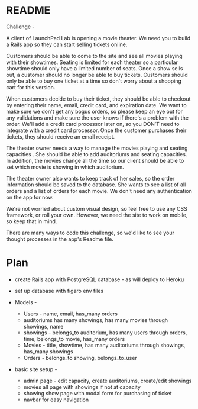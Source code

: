 # README

Challenge - 

A client of LaunchPad Lab is opening a movie theater. We need you to build a Rails app so they can start selling tickets online.

Customers should be able to come to the site and see all movies playing with their showtimes. Seating is limited for each theater so a particular showtime should only have a limited number of seats. Once a show sells out, a customer should no longer be able to buy tickets. Customers should only be able to buy one ticket at a time so don't worry about a shopping cart for this version.

When customers decide to buy their ticket, they should be able to checkout by entering their name, email, credit card, and expiration date. We want to make sure we don't get any bogus orders, so please keep an eye out for any validations and make sure the user knows if there's a problem with the order. We'll add a credit card processor later on, so you DON’T need to integrate with a credit card processor. Once the customer purchases their tickets, they should receive an email receipt.

The theater owner needs a way to manage the movies playing and seating capacities . She should be able to add auditoriums and seating capacities. In addition, the movies change all the time so our client should be able to set which movie is showing in which auditorium.

The theater owner also wants to keep track of her sales, so the order information should be saved to the database. She wants to see a list of all orders and a list of orders for each movie. We don't need any authentication on the app for now.

We're not worried about custom visual design, so feel free to use any CSS framework, or roll your own. However, we need the site to work on mobile, so keep that in mind.

There are many ways to code this challenge, so we'd like to see your thought processes in the app's Readme file. 

# Plan

- create Rails app with PostgreSQL database - as will deploy to Heroku
- set up database with figaro env files
- Models - 
  - Users - name, email, has_many orders
  - auditoriums has many showings, has many movies through showings, name
  - showings - belongs_to auditorium, has many users through orders, time, belongs_to movie, has_many orders
  - Movies - title, showtime, has many auditoriums through showings, has_many showings
  - Orders - belongs_to showing, belongs_to_user

- basic site setup -
  - admin page - edit capacity, create auditoriums, create/edit showings
  - movies all page with showings if not at capacity
  - showing show page with modal form for purchasing of ticket
  - navbar for easy navigation
